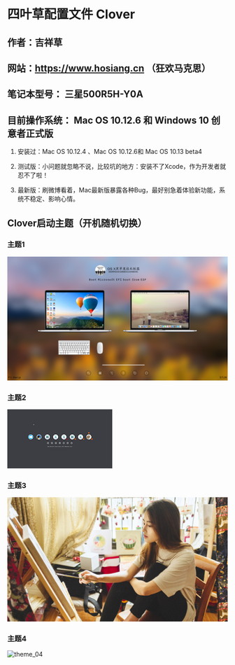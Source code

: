 # 四叶草配置文件 Clover

## 作者：吉祥草

## 网站：https://www.hosiang.cn （狂欢马克思）

## 笔记本型号： 三星500R5H-Y0A

## 目前操作系统： Mac OS 10.12.6 和 Windows 10 创意者正式版

1. 安装过：Mac OS 10.12.4 、Mac OS 10.12.6和 Mac OS 10.13 beta4

2. 测试版：小问题就忽略不说，比较坑的地方：安装不了Xcode，作为开发者就忍不了啦！

3. 最新版：刷微博看着，Mac最新版暴露各种Bug，最好别急着体验新功能，系统不稳定、影响心情。

## Clover启动主题（开机随机切换）

### 主题1

![theme_01](EFI/CLOVER/themes/theme_01/screenshot1.png  "Clover启动主题一")

### 主题2

![theme_02](EFI/CLOVER/themes/theme_02/screenshot.png  "Clover启动主题二")

### 主题3

![theme_03](EFI/CLOVER/themes/theme_03/008.png  "Clover启动主题三")

### 主题4

![theme_04](EFI/CLOVER/themes/theme_04/screenshot.png  "Clover启动主题四")

